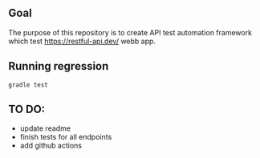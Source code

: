 ## Goal
The purpose of this repository is to create API test automation framework which test
https://restful-api.dev/ webb app.

## Running regression
`gradle test`

## TO DO:
- update readme
- finish tests for all endpoints
- add github actions
